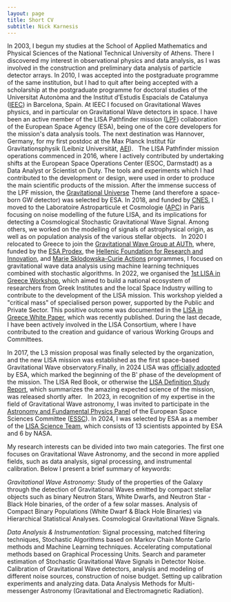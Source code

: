 ```yaml
---
layout: page
title: Short CV
subtitle: Nick Karnesis
---
```


In 2003, I begun my studies at the School of Applied Mathematics and Physical Sciences of the National Technical University of Athens. There I discovered my interest in observational physics and data analysis, as I was involved in the construction and preliminary data analysis of particle detector arrays. In 2010, I was accepted into the postgraduate programme of the same institution, but I had to quit after being accepted with a scholarship at the postgraduate programme for doctoral studies of the Universitat Autonòma and the Institut d’Estudis Espacials de Catalunya ([IEEC](https://www.ieec.cat/)) in Barcelona, Spain. At IEEC I focused on  Gravitational Waves physics, and in particular on Gravitational Wave detectors in space. I have been an active member of the LISA Pathfinder mission ([LPF](https://www.esa.int/Science_Exploration/Space_Science/LISA_Pathfinder_overview)) collaboration of the European Space Agency (ESA), being one of the core developers for the mission's data analysis tools. The next destination was Hannover, Germany, for my first postdoc at the Max Planck Institut für Gravitationsphysik (Leibniz Universität, [AEI](https://www.mpg.de/152545/gravitationsphysik-hannover)).
 
The LISA Pathfinder mission operations commenced in 2016, where I actively contributed by undertaking shifts at the European Space Operations Center (ESOC, Darmstadt) as a Data Analyst or Scientist on Duty. The tools and experiments which I had contributed to the development or design, were used in order to produce the main scientific products of the mission. After the immense success of the LPF mission, the [Gravitational Universe](https://arxiv.org/abs/1305.5720) Theme (and therefore a space-born GW detector) was selected by ESA. In 2018, and funded by [CNES](https://cnes.fr/en), I moved to the Laboratoire Astroparticule et Cosmologie ([APC](https://apc.u-paris.fr/APC_CS/)) in Paris focusing on noise modelling of the future LISA, and its implications for detecting a Cosmological Stochastic Gravitational Wave Signal. Among others, we worked on the modelling of signals of astrophysical origin, as well as on population analysis of the various stellar objects.
 
In 2020 I relocated to Greece to join the [Gravitational Wave Group at AUTh](https://niksterg.github.io/gw-group/), where, funded by the [ESA Prodex](https://www.esa.int/About_Us/Business_with_ESA/Business_Opportunities/PRODEX), the [Hellenic Foundation for Research and Innovation](https://www.elidek.gr/en/homepage/), and [Marie Sklodowska-Curie Actions](https://marie-sklodowska-curie-actions.ec.europa.eu/) programmes, I focused on gravitational wave data analysis using machine learning techniques combined with stochastic algorithms. In 2022, we organised the [1st LISA in Greece Workshop](https://indico.physics.auth.gr/event/11/), which aimed to build a national ecosystem of researchers from Greek Institutes and the local Space Industry willing to contribute to the development of the LISA mission. This workshop yielded a "critical mass" of specialised person power, supported by the Public and Private Sector. This positive outcome was documented in the [LISA in Greece White Paper](https://arxiv.org/abs/2209.04358), which was recently published. During the last decade, I have been actively involved in the LISA Consortium, where I have contributed to the creation and guidance of various Working Groups and Committees.

In 2017, the L3 mission proposal was finally selected by the organization, and the new LISA mission was established as the first space-based Gravitational Wave observatory.Finally, in 2024 LISA was [officially adopted](https://www.esa.int/Science_Exploration/Space_Science/LISA/Capturing_the_ripples_of_spacetime_LISA_gets_go-ahead) by ESA, which marked the beginning of the B' phase of the development of the mission. The LISA Red Book, or otherwise the [LISA Definition Study Report](https://arxiv.org/abs/2402.07571), which summarizes the amazing expected science of the mission, was released shortly after.
 
In 2023, in recognition of my expertise in the field of Gravitational Wave astronomy, I was invited to participate in the [Astronomy and Fundamental Physics Panel](https://www.essc.esf.org/panels-members/) of the European Space Sciences Committee ([ESSC](https://www.essc.esf.org/)). In 2024, I was selected by ESA as a member of the [LISA Science Team](https://www.cosmos.esa.int/web/lisa/lisa-science-team), which consists of 13 scientists appointed by ESA and 6 by NASA.

My research interests can be divided into two main categories. The first one focuses on Gravitational Wave Astronomy, and the second in more applied fields, such as data analysis, signal processing, and instrumental calibration. Below I present a brief summary of keywords:

*Gravitational Wave Astronomy:* Study of the properties of the Galaxy through the detection of Gravitational Waves emitted by compact stellar objects such as binary Neutron Stars, White Dwarfs, and Neutron Star - Black Hole binaries, of the order of a few solar masses. Analysis of Compact Binary Populations (White Dwarf & Black Hole Binaries) via Hierarchical Statistical Analyses. Cosmological Gravitational Wave Signals.

*Data Analysis & Instrumentation:* Signal processing, matched filtering techniques, Stochastic Algorithms based on Markov Chain Monte Carlo methods and Machine Learning techniques. Accelerating computational methods based on Graphical Processing Units. Search and parameter estimation of Stochastic Gravitational Wave Signals in Detector Noise. Calibration of Gravitational Wave detectors, analysis and modeling of different noise sources, construction of noise budget. Setting up calibration experiments and analyzing data. Data Analysis Methods for Multi-messenger Astronomy (Gravitational and Electromagnetic Radiation).

